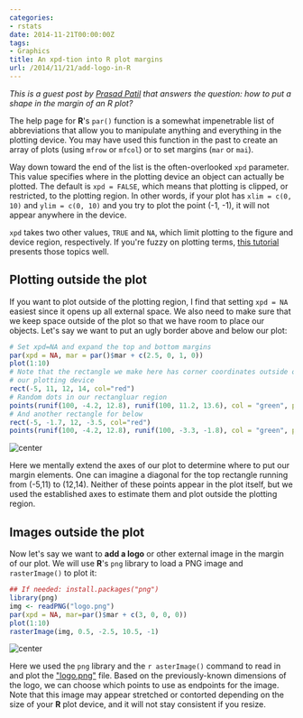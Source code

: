 ```yaml
---
categories:
- rstats
date: 2014-11-21T00:00:00Z
tags:
- Graphics
title: An xpd-tion into R plot margins
url: /2014/11/21/add-logo-in-R
---
```


_This is a guest post by [Prasad Patil](http://www.biostat.jhsph.edu/~prpatil/) that answers the question: how to put a shape in the margin of an R plot?_

The help page for __R__'s `par()` function is a somewhat impenetrable list 
of abbreviations that allow you to manipulate anything and everything
in the plotting device. You may have used this function in the past
to create an array of plots (using `mfrow` or `mfcol`) or to set margins
(`mar` or `mai`).

Way down toward the end of the list is the often-overlooked `xpd` parameter.
This value specifies where in the plotting device an object can actually 
be plotted. The default is `xpd = FALSE`, which means that plotting is clipped,
or restricted, to the plotting region. In other words, if your plot has 
`xlim = c(0, 10)` and `ylim = c(0, 10)` and you try to plot the point (-1,  -1), it will 
not appear anywhere in the device.

`xpd` takes two other values, `TRUE` and `NA`, which limit plotting to the figure 
and device region, respectively. If you're fuzzy on plotting terms, [this 
tutorial](http://research.stowers-institute.org/mcm/efg/R/Graphics/Basics/mar-oma/index.htm) 
presents those topics well.

## Plotting outside the plot

If you want to plot outside of the plotting region, I find that setting `xpd = NA` 
easiest since it opens up all external space. We also need to make sure that we 
keep space outside of the plot so that we have room to place our objects. Let's 
say we want to put an ugly border above and below our plot:


```r
# Set xpd=NA and expand the top and bottom margins
par(xpd = NA, mar = par()$mar + c(2.5, 0, 1, 0))
plot(1:10)
# Note that the rectangle we make here has corner coordinates outside of
# our plotting device
rect(-5, 11, 12, 14, col="red")
# Random dots in our rectangluar region
points(runif(100, -4.2, 12.8), runif(100, 11.2, 13.6), col = "green", pch = 19, cex = 1.2)
# And another rectangle for below
rect(-5, -1.7, 12, -3.5, col="red")
points(runif(100, -4.2, 12.8), runif(100, -3.3, -1.8), col = "green", pch = 19, cex = 1.2)
```

![center](http://lcolladotor.github.io/figs/2014-11-21-add-logo-in-R/plot-1.png) 

Here we mentally extend the axes of our plot to determine where to put 
our margin elements. One can imagine a diagonal for the top rectangle 
running from (-5,11) to (12,14). Neither of these points appear in the plot 
itself, but we used the established axes to estimate them and plot outside 
the plotting region.

## Images outside the plot

Now let's say we want to __add a logo__ or other external image in the margin 
of our plot. We will use __R__'s `png` library to load a PNG image and 
`rasterImage()` to plot it:


```r
## If needed: install.packages("png")
library(png)
img <- readPNG("logo.png")
par(xpd = NA, mar=par()$mar + c(3, 0, 0, 0))
plot(1:10)
rasterImage(img, 0.5, -2.5, 10.5, -1)
```

![center](http://lcolladotor.github.io/figs/2014-11-21-add-logo-in-R/imgplot-1.png) 

Here we used the ```png``` library and the ```r
asterImage()``` command to read in and 
plot the ["logo.png"](http://lcolladotor.github.io/figs/2014-11-21-add-logo-in-R/logo.png) file. Based on the previously-known dimensions of the 
logo, we can choose which points to use as endpoints for the image. Note 
that this image may appear stretched or contorted depending on the size 
of your __R__ plot device, and it will not stay consistent if you resize.
